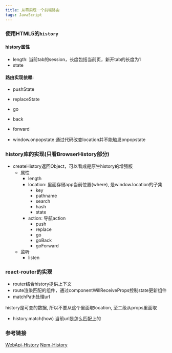 ```yaml
---
title: 从零实现一个前端路由
tags: JavaScript
---
```



### 使用HTML5的`history`


#### history属性

+ length: 当前tab的session，长度包括当前页，新开tab的长度为1
+ state



#### 路由实现依赖:

+ pushState
+ replaceState
+ go
+ back
+ forward


+ window.onpopstate
  通过代码改变location并不能触发onpopstate





### history库的实现(只看BrowserHistory部分)

+ createHistory返回Object，可以看成是原生history的增强版
    + 属性
        + length
        + location: 里面存储app当前位置(where), 是window.location的子集
            - key
            - pathname
            - search
            - hash
            - state
        + action: 导航action
            - push
            - replace
            - go
            - goBack
            - goForward
    + 监听
        - listen






### react-router的实现

+ router结合history提供上下文
+ route渲染匹配的组件，通过componentWillReceiveProps控制state更新组件
+ matchPath处理url

history是可变的数据, 所以不要从这个里面取location, 至二级从props里面取

+ history.match(how)
  当前url是怎么匹配上的


### 参考链接

[WebApi-History](https://developer.mozilla.org/en-US/docs/Web/API/History)
[Npm-History](https://github.com/ReactTraining/history#readme)